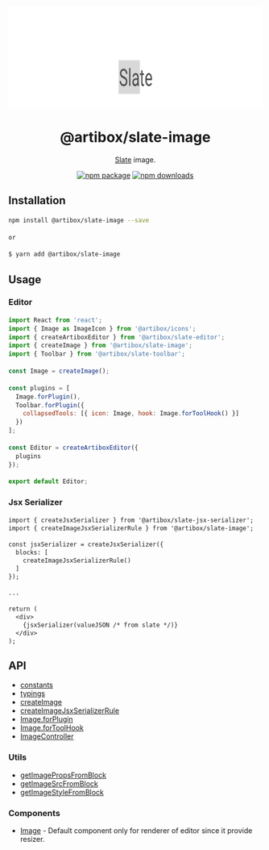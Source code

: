 <div align="center">
  <img
    src="https://raw.githubusercontent.com/ianstormtaylor/slate/master/docs/images/banner.png"
    height="200"
  />
</div>

<h1 align="center">@artibox/slate-image</h1>

<div align="center">

[Slate](https://github.com/ianstormtaylor/slate) image.

[![npm package](https://img.shields.io/npm/v/@artibox/slate-image.svg?maxAge=60)](https://www.npmjs.com/package/@artibox/slate-image)
[![npm downloads](https://img.shields.io/npm/dt/@artibox/slate-image.svg?maxAge=60)](https://www.npmjs.com/package/@artibox/slate-image)

</div>

## Installation

```bash
npm install @artibox/slate-image --save

or

$ yarn add @artibox/slate-image
```

## Usage

### Editor

```js
import React from 'react';
import { Image as ImageIcon } from '@artibox/icons';
import { createArtiboxEditor } from '@artibox/slate-editor';
import { createImage } from '@artibox/slate-image';
import { Toolbar } from '@artibox/slate-toolbar';

const Image = createImage();

const plugins = [
  Image.forPlugin(),
  Toolbar.forPlugin({
    collapsedTools: [{ icon: Image, hook: Image.forToolHook() }]
  })
];

const Editor = createArtiboxEditor({
  plugins
});

export default Editor;
```

### Jsx Serializer

```tsx
import { createJsxSerializer } from '@artibox/slate-jsx-serializer';
import { createImageJsxSerializerRule } from '@artibox/slate-image';

const jsxSerializer = createJsxSerializer({
  blocks: [
    createImageJsxSerializerRule()
  ]
});

...

return (
  <div>
    {jsxSerializer(valueJSON /* from slate */)}
  </div>
);
```

## API

- [constants](./src/constants.ts)
- [typings](./src/typings.ts)
- [createImage](./src/image.ts#L23)
- [createImageJsxSerializerRule](./src/jsx-serializer.ts)
- [Image.forPlugin](./src/image.ts#L42)
- [Image.forToolHook](./src/image.ts#L60)
- [ImageController](./src/controller.ts)

### Utils

- [getImagePropsFromBlock](./src/utils/get-image-props-from-block.ts)
- [getImageSrcFromBlock](./src/utils/get-image-src-from-block.ts)
- [getImageStyleFromBlock](./src/utils/get-image-style-from-block.ts)

### Components

- [Image](./src/components/image/index.tsx) - Default component only for renderer of editor since it provide resizer.
